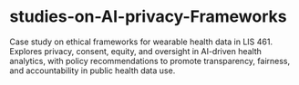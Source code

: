 # studies-on-AI-privacy-Frameworks
Case study on ethical frameworks for wearable health data in LIS 461. Explores privacy, consent, equity, and oversight in AI-driven health analytics, with policy recommendations to promote transparency, fairness, and accountability in public health data use.
